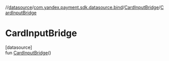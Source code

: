 //[datasource](../../../index.md)/[com.yandex.payment.sdk.datasource.bind](../index.md)/[CardInputBridge](index.md)/[CardInputBridge](-card-input-bridge.md)

# CardInputBridge

[datasource]\
fun [CardInputBridge](-card-input-bridge.md)()
